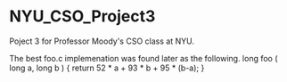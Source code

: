 # NYU_CSO_Project3

Poject 3 for Professor Moody's CSO class at NYU.

The best foo.c implemenation was found later as the following.
long foo ( long a, long b )
{
    return 52 * a + 93 * b + 95 * (b-a);
}

